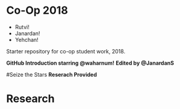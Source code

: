 # Co-Op 2018

* Rutvi!
* Janardan!
* Yehchan!

Starter repository for co-op student work, 2018.

**GitHub Introduction starring @waharnum!**
**Edited by @JanardanS**

#Seize the Stars
**Reserach Provided**

# Research
